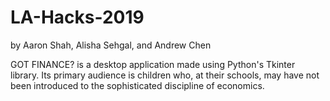 # LA-Hacks-2019
by Aaron Shah, Alisha Sehgal, and Andrew Chen

GOT FINANCE? is a desktop application made using Python's Tkinter library. Its primary audience is children who, at their schools, may have not been introduced to the sophisticated discipline of economics.
